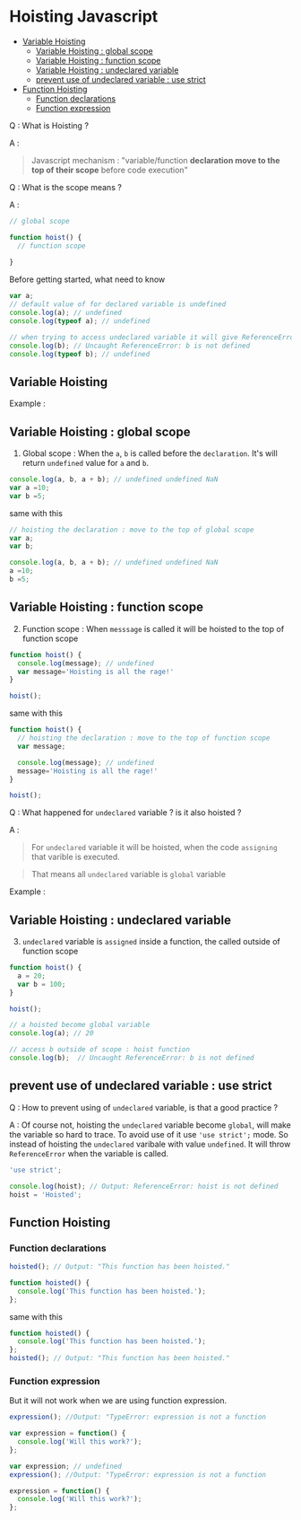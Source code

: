 # Hoisting Javascript

- [Variable Hoisting](#variable-hoisting)
  - [Variable Hoisting : global scope](#variable-hoisting--global-scope)
  - [Variable Hoisting : function scope](#variable-hoisting--function-scope)
  - [Variable Hoisting : undeclared variable](#variable-hoisting--undeclared-variable)
  - [prevent use of undeclared variable : use strict](#prevent-use-of-undeclared-variable--use-strict)
- [Function Hoisting](#function-hoisting)
  - [Function declarations](#function-declarations)
  - [Function expression](#function-expression)

Q : What is Hoisting ?

A :

> Javascript mechanism : "variable/function **declaration move to the top of their scope** before code execution"


Q : What is the scope means ?

A :

```js
// global scope

function hoist() {
  // function scope
  
}
```

Before getting started, what need to know

```js
var a;
// default value of for declared variable is undefined
console.log(a); // undefined
console.log(typeof a); // undefined

// when trying to access undeclared variable it will give ReferenceError
console.log(b); // Uncaught ReferenceError: b is not defined
console.log(typeof b); // undefined
```

## Variable Hoisting


Example :

## Variable Hoisting : global scope

1. Global scope : When the `a`, `b` is called before the `declaration`. It's will return `undefined` value for `a` and `b`.

```js
console.log(a, b, a + b); // undefined undefined NaN
var a =10;
var b =5;
```

same with this

```js
// hoisting the declaration : move to the top of global scope
var a;
var b;

console.log(a, b, a + b); // undefined undefined NaN
a =10;
b =5;
```

## Variable Hoisting : function scope

2. Function scope : When `messsage` is called it will be hoisted to the top of function scope

```js
function hoist() {
  console.log(message); // undefined
  var message='Hoisting is all the rage!'
}

hoist();
```

same with this

```js
function hoist() {
  // hoisting the declaration : move to the top of function scope
  var message;

  console.log(message); // undefined
  message='Hoisting is all the rage!'
}

hoist();
```


Q : What happened for `undeclared` variable ? is it also hoisted ?

A :

> For `undeclared` variable it will be hoisted, when the code `assigning` that varible is executed.

> That means all `undeclared` variable is `global` variable

Example :

## Variable Hoisting : undeclared variable

3. `undeclared` variable is `assigned` inside a function, the called outside of function scope

```js
function hoist() {
  a = 20;
  var b = 100;
}

hoist();

// a hoisted become global variable
console.log(a); // 20

// access b outside of scope : hoist function
console.log(b);  // Uncaught ReferenceError: b is not defined
```

## prevent use of undeclared variable : use strict

Q : How to prevent using of `undeclared` variable, is that a good practice ?

A : Of course not, hoisting the `undeclared` variable become `global`, will make the variable so hard to trace. To avoid use of it use `'use strict';` mode. So instead of hoisting the `undeclared` varibale with value `undefined`. It will throw `ReferenceError` when the variable is called.

```js
'use strict';

console.log(hoist); // Output: ReferenceError: hoist is not defined
hoist = 'Hoisted'; 
```

## Function Hoisting

### Function declarations

```js
hoisted(); // Output: "This function has been hoisted."

function hoisted() {
  console.log('This function has been hoisted.');
};
```

same with this 


```js
function hoisted() {
  console.log('This function has been hoisted.');
};
hoisted(); // Output: "This function has been hoisted."
```

### Function expression

But it will not work when we are using function expression.

```js
expression(); //Output: "TypeError: expression is not a function

var expression = function() {
  console.log('Will this work?');
};
```

```js
var expression; // undefined
expression(); //Output: "TypeError: expression is not a function

expression = function() {
  console.log('Will this work?');
};
```

